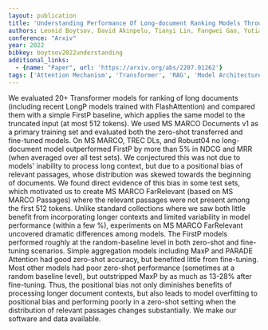 ```yaml
---
layout: publication
title: 'Understanding Performance Of Long-document Ranking Models Through Comprehensive Evaluation And Leaderboarding'
authors: Leonid Boytsov, David Akinpelu, Tianyi Lin, Fangwei Gao, Yutian Zhao, Jeffrey Huang, Nipun Katyal, Eric Nyberg
conference: "Arxiv"
year: 2022
bibkey: boytsov2022understanding
additional_links:
  - {name: "Paper", url: 'https://arxiv.org/abs/2207.01262'}
tags: ['Attention Mechanism', 'Transformer', 'RAG', 'Model Architecture', 'Training Techniques', 'Fine-Tuning', 'Reinforcement Learning', 'Ethics and Bias', 'Pretraining Methods']
---
```

We evaluated 20+ Transformer models for ranking of long documents (including
recent LongP models trained with FlashAttention) and compared them with a
simple FirstP baseline, which applies the same model to the truncated input (at
most 512 tokens). We used MS MARCO Documents v1 as a primary training set and
evaluated both the zero-shot transferred and fine-tuned models.
  On MS MARCO, TREC DLs, and Robust04 no long-document model outperformed
FirstP by more than 5% in NDCG and MRR (when averaged over all test sets). We
conjectured this was not due to models' inability to process long context, but
due to a positional bias of relevant passages, whose distribution was skewed
towards the beginning of documents. We found direct evidence of this bias in
some test sets, which motivated us to create MS MARCO FarRelevant (based on MS
MARCO Passages) where the relevant passages were not present among the first
512 tokens.
  Unlike standard collections where we saw both little benefit from
incorporating longer contexts and limited variability in model performance
(within a few %), experiments on MS MARCO FarRelevant uncovered dramatic
differences among models. The FirstP models performed roughly at the
random-baseline level in both zero-shot and fine-tuning scenarios. Simple
aggregation models including MaxP and PARADE Attention had good zero-shot
accuracy, but benefited little from fine-tuning. Most other models had poor
zero-shot performance (sometimes at a random baseline level), but outstripped
MaxP by as much as 13-28% after fine-tuning. Thus, the positional bias not only
diminishes benefits of processing longer document contexts, but also leads to
model overfitting to positional bias and performing poorly in a zero-shot
setting when the distribution of relevant passages changes substantially. We
make our software and data available.
